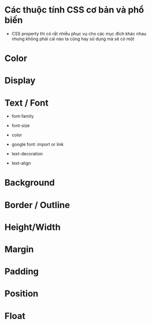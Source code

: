 # Các thuộc tính CSS cơ bản và phổ biến

- CSS property thì có rất nhiều phục vụ cho các mục đích khác nhau nhưng không phải cái nào ta cũng hay sử dụng mà sẽ có một


# Color

# Display

# Text / Font

- font-family
- font-size
- color
- google font: import or link

- text-decoration
- text-align

# Background

# Border / Outline

# Height/Width

# Margin

# Padding

# Position

# Float